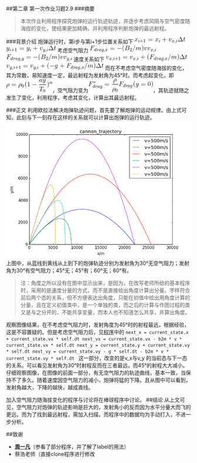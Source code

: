 
##第二章 第一次作业习题2.9
###摘要
>本次作业利用程序探究炮弹的运行轨迹轨迹，并逐步考虑风阻与空气密度随海拔的变化，使结果更加精确，并利用程序判断炮弹的最远射程。


###背景介绍
炮弹运行时，第i步与第i+1步位置关系如下
![公式1](https://raw.githubusercontent.com/PatYoung/computationalphysics_N2013301020016/master/03/%E5%85%AC%E5%BC%8F/1.gif)
![公式2](https://raw.githubusercontent.com/PatYoung/computationalphysics_N2013301020016/master/03/%E5%85%AC%E5%BC%8F/2.gif)
考虑空气阻力
![公式3](https://raw.githubusercontent.com/PatYoung/computationalphysics_N2013301020016/master/03/%E5%85%AC%E5%BC%8F/3.gif)
![公式4](https://raw.githubusercontent.com/PatYoung/computationalphysics_N2013301020016/master/03/%E5%85%AC%E5%BC%8F/4.gif)
速度关系如下
![公式5](https://raw.githubusercontent.com/PatYoung/computationalphysics_N2013301020016/master/03/%E5%85%AC%E5%BC%8F/5.gif)
![公式6](https://raw.githubusercontent.com/PatYoung/computationalphysics_N2013301020016/master/03/%E5%85%AC%E5%BC%8F/6.gif)
而在不考虑空气密度随海拔的变化，其为常数，易知速度一定，最远射程为发射角为45°时。而考虑起变化，即![公式7](https://raw.githubusercontent.com/PatYoung/computationalphysics_N2013301020016/master/03/%E5%85%AC%E5%BC%8F/7.gif)，空气阻力变为![公式8](https://raw.githubusercontent.com/PatYoung/computationalphysics_N2013301020016/master/03/%E5%85%AC%E5%BC%8F/8.gif)，其轨迹就随之发生了变化，利用程序，考虑其变化，计算出其最远射程。

###正文
利用欧拉法解决炮弹轨迹问题，首先要了解炮弹的运动规律。由上式可知，此刻与下一刻存在这样的关系就可以计算出炮弹的运行轨迹。
![程序图](https://raw.githubusercontent.com/PatYoung/computationalphysics_N2013301020016/master/03/01.png)
上图中，从蓝线到黄线从上到下的炮弹轨迹分别为发射角为30°无空气阻力；发射角为30°有空气阻力；45°无；45°有；60°无；60°有。
>注：角度之所以没有在图中显示出来，是因为，在改写老师所给的基本程序时，采用的是速度分量的方式，而不是直接给出角度计算出分量。字样符合前后两个态的关系，但不方便表达出角度，只能在初值中给出用角度计算的分量，且在定义初值类中，是一个单独的类，而之后的计算与作图过程的类又是与之分开的，不能共享变量，而本人也不知道怎么共享，并算出角度。

观察图像结果，在不考虑空气阻力时，发射角度为45°时的射程最远，根据经验，这是不容置疑的。但是考虑空气阻力后，见[程序](https://github.com/PatYoung/computationalphysics_N2013301020016/blob/master/03/02.py)中的
`next_x = current_state.x + current_state.vx * self.dt
next_vx = current_state.vx - b2m * v * current_state.vx * self.dt
next_y = current_state.y + current_state.vy * self.dt
next_vy = current_state.vy - g * self.dt - b2m * v * current_state.vy * self.dt
`
这一部分，改变的是v_x与v_y 的当前态与下一态的关系。可以看见发射角为30°时射程反而在三者最远，而45°的射程大大减小。
仔细观察图像，在图像的前面一部分，有无空气阻力的轨迹曲线，基本一致，当保持不了多久。随着速度因空气阻力的减小，炮弹将猛的下降。且从图中可以看到，发射角越大，下降的越快，越成直线。

加入空气阻力随海拔变化的程序与讨论将在棒球程序中讨论。
##结论
从上文可见，空气阻力对炮弹的轨迹影响是巨大的，发射角小的反而因为水平分量大而飞的更远。而为了找到最远射程，需加入扫描，而程序中的数据均为手动打入，不进一步分析。

##致谢
- [**周一凡**](https://github.com/fxdhi/computationalphysics_N2013301020017)（参看了部分程序，并了解了label的用法）
- 蔡浩老师（直接clone程序进行修改